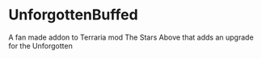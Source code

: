 # UnforgottenBuffed
A fan made addon to Terraria mod The Stars Above that adds an upgrade for the Unforgotten
